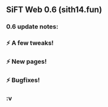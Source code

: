 ## SiFT Web 0.6 (sith14.fun)

### 0.6 update notes:
###  
### ⚡️ A few tweaks!
### ⚡️ New pages!
### ⚡️ Bugfixes!

### :v
